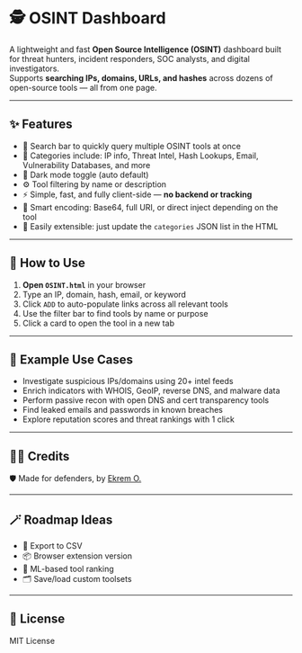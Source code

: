 # 🕵️ OSINT Dashboard

A lightweight and fast **Open Source Intelligence (OSINT)** dashboard built for threat hunters, incident responders, SOC analysts, and digital investigators.  
Supports **searching IPs, domains, URLs, and hashes** across dozens of open-source tools — all from one page.

---

## ✨ Features

- 🔎 Search bar to quickly query multiple OSINT tools at once
- 🎯 Categories include: IP info, Threat Intel, Hash Lookups, Email, Vulnerability Databases, and more
- 🌙 Dark mode toggle (auto default)
- ⚙️ Tool filtering by name or description
- ⚡ Simple, fast, and fully client-side — **no backend or tracking**
- 📎 Smart encoding: Base64, full URI, or direct inject depending on the tool
- 🧠 Easily extensible: just update the `categories` JSON list in the HTML

---

## 🚀 How to Use

1. **Open `OSINT.html`** in your browser  
2. Type an IP, domain, hash, email, or keyword  
3. Click `ADD` to auto-populate links across all relevant tools  
4. Use the filter bar to find tools by name or purpose  
5. Click a card to open the tool in a new tab

---

## 🧩 Example Use Cases

- Investigate suspicious IPs/domains using 20+ intel feeds
- Enrich indicators with WHOIS, GeoIP, reverse DNS, and malware data
- Perform passive recon with open DNS and cert transparency tools
- Find leaked emails and passwords in known breaches
- Explore reputation scores and threat rankings with 1 click

---

## 👨‍💻 Credits

🛡️ Made for defenders, by [Ekrem O.](https://www.linkedin.com/in/ekremozdemir19/)

---

## 🪄 Roadmap Ideas

- 🔁 Export to CSV
- 📦 Browser extension version
- 🧠 ML-based tool ranking
- 🗂️ Save/load custom toolsets

---

## 📜 License

MIT License
